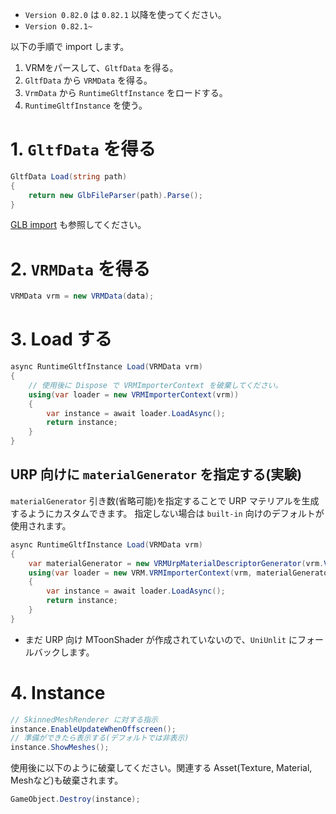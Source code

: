 * `Version 0.82.0` は `0.82.1` 以降を使ってください。
* `Version 0.82.1~`

以下の手順で import します。

1. VRMをパースして、`GltfData` を得る。
1. `GltfData` から `VRMData` を得る。
1. `VrmData` から `RuntimeGltfInstance` をロードする。
1. `RuntimeGltfInstance` を使う。

# 1. `GltfData` を得る

```cs
GltfData Load(string path)
{
    return new GlbFileParser(path).Parse();
}
```

[GLB import](../gltf/0_82_glb_import.md) も参照してください。

# 2. `VRMData` を得る

```cs
VRMData vrm = new VRMData(data);
```

# 3. Load する

```cs
async RuntimeGltfInstance Load(VRMData vrm)
{
    // 使用後に Dispose で VRMImporterContext を破棄してください。
    using(var loader = new VRMImporterContext(vrm))
    {
        var instance = await loader.LoadAsync();
        return instance;
    }
}
```

## URP 向けに `materialGenerator` を指定する(実験)

`materialGenerator` 引き数(省略可能)を指定することで URP マテリアルを生成するようにカスタムできます。
指定しない場合は `built-in` 向けのデフォルトが使用されます。

```cs
async RuntimeGltfInstance Load(VRMData vrm)
{
    var materialGenerator = new VRMUrpMaterialDescriptorGenerator(vrm.VrmExtension);
    using(var loader = new VRM.VRMImporterContext(vrm, materialGenerator: materialGenerator))
    {
        var instance = await loader.LoadAsync();
        return instance;
    }
}
```

* まだ URP 向け MToonShader が作成されていないので、`UniUnlit` にフォールバックします。

# 4. Instance

```cs
// SkinnedMeshRenderer に対する指示
instance.EnableUpdateWhenOffscreen();
// 準備ができたら表示する(デフォルトでは非表示)
instance.ShowMeshes();
```

使用後に以下のように破棄してください。関連する Asset(Texture, Material, Meshなど)も破棄されます。
```cs
GameObject.Destroy(instance);
```
